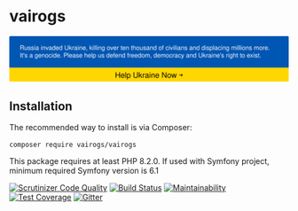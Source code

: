 # vairogs

[![Stand With Ukraine](https://raw.githubusercontent.com/vshymanskyy/StandWithUkraine/main/banner2-direct.svg)](https://vshymanskyy.github.io/StandWithUkraine)

Installation
------------

The recommended way to install is via Composer:

```
composer require vairogs/vairogs
```

This package requires at least PHP 8.2.0. If used with Symfony project, minimum required Symfony version is 6.1

[![Scrutinizer Code Quality](https://scrutinizer-ci.com/g/vairogs/vairogs/badges/quality-score.png?b=master)](https://scrutinizer-ci.com/g/vairogs/vairogs/?branch=master) [![Build Status](https://app.travis-ci.com/vairogs/vairogs.svg?branch=master)](https://app.travis-ci.com/vairogs/vairogs) [![Maintainability](https://api.codeclimate.com/v1/badges/43c68f7ec0ddfbef3700/maintainability)](https://codeclimate.com/github/vairogs/vairogs/maintainability) [![Test Coverage](https://api.codeclimate.com/v1/badges/43c68f7ec0ddfbef3700/test_coverage)](https://codeclimate.com/github/vairogs/vairogs/test_coverage) [![Gitter](https://img.shields.io/gitter/room/vairogs/vairogs.svg)](https://gitter.im/vairogs/vairogs)
